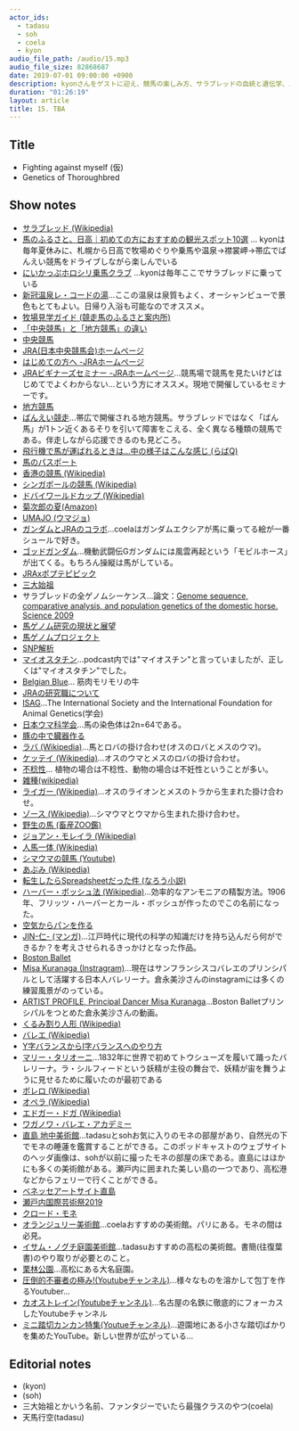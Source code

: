 ```yaml
---
actor_ids:
  - tadasu
  - soh
  - coela
  - kyon
audio_file_path: /audio/15.mp3
audio_file_size: 82868687
date: 2019-07-01 09:00:00 +0900
description: kyonさんをゲストに迎え、競馬の楽しみ方、サラブレッドの血統と遺伝学、バレエの魅力、サイエンスと芸術の共通点、直島・地中美術館のモネの部屋などについて話しました。（出演：tadasu、soh、coela、kyon）
duration: "01:26:19"
layout: article
title: 15. TBA
---
```


## Title
- Fighting against myself (仮)
- Genetics of Thoroughbred

## Show notes
- [サラブレッド (Wikipedia)](https://ja.wikipedia.org/wiki/%E3%82%B5%E3%83%A9%E3%83%96%E3%83%AC%E3%83%83%E3%83%89)
- [馬のふるさと、日高｜初めての方におすすめの観光スポット10選](https://hokkaido-labo.com/area/tokachi/hidaka-sightseeing) ... kyonは毎年夏休みに、札幌から日高で牧場めぐりや乗馬や温泉→襟裳岬→帯広でばんえい競馬をドライブしながら楽しんでいる
- [にいかっぷホロシリ乗馬クラブ](http://horoshiri.jp/) ...kyonは毎年ここでサラブレッドに乗っている
- [新冠温泉レ・コードの湯](https://hotelhills.jp/)...ここの温泉は泉質もよく、オーシャンビューで景色もとてもよい。日帰り入浴も可能なのでオススメ。
- [牧場見学ガイド (競走馬のふるさと案内所)](https://uma-furusato.com/guide/)
- [「中央競馬」と「地方競馬」の違い](https://www.homemate-research-keiba.com/useful/16205_keiba_006/)
- [中央競馬](https://ja.wikipedia.org/wiki/%E4%B8%AD%E5%A4%AE%E7%AB%B6%E9%A6%AC)
- [JRA(日本中央競馬会)ホームページ](http://www.jra.go.jp/)
- [はじめての方へ -JRAホームページ](http://www.jra.go.jp/kouza/beginner/)
- [JRAビギナーズセミナー -JRAホームページ](http://www.jra.go.jp/kouza/beginner/seminar/)...競馬場で競馬を見たいけどはじめてでよくわからない…という方にオススメ。現地で開催しているセミナーです。
- [地方競馬](http://www.keiba.go.jp/)
- [ばんえい競走](https://banei-keiba.or.jp/)...帯広で開催される地方競馬。サラブレッドではなく「ばん馬」が1トン近くあるそりを引いて障害をこえる、全く異なる種類の競馬である。伴走しながら応援できるのも見どころ。
- [飛行機で馬が運ばれるときは...中の様子はこんな感じ (らばQ)](http://labaq.com/archives/51908050.html)
- [馬のパスポート](https://umabi.jp/news/4)
- [香港の競馬 (Wikipedia)](https://ja.wikipedia.org/wiki/%E9%A6%99%E6%B8%AF%E3%81%AE%E7%AB%B6%E9%A6%AC)
- [シンガポールの競馬 (Wikipedia)](https://ja.wikipedia.org/wiki/%E3%82%B7%E3%83%B3%E3%82%AC%E3%83%9D%E3%83%BC%E3%83%AB%E3%81%AE%E7%AB%B6%E9%A6%AC)
- [ドバイワールドカップ (Wikipedia)](https://ja.wikipedia.org/wiki/%E3%83%89%E3%83%90%E3%82%A4%E3%83%AF%E3%83%BC%E3%83%AB%E3%83%89%E3%82%AB%E3%83%83%E3%83%97)
- [菊次郎の夏(Amazon)](https://www.amazon.co.jp/%E8%8F%8A%E6%AC%A1%E9%83%8E%E3%81%AE%E5%A4%8F-DVD-%E3%83%93%E3%83%BC%E3%83%88%E3%81%9F%E3%81%91%E3%81%97/dp/B00005EDS4)
- [UMAJO (ウマジョ)](http://umajo.jra.jp/)
- [ガンダムとJRAのコラボ](https://dengekionline.com/articles/3434/)...coelaはガンダムエクシアが馬に乗ってる絵が一番シュールで好き。
- [ゴッドガンダム](https://ja.wikipedia.org/wiki/%E3%82%B4%E3%83%83%E3%83%89%E3%82%AC%E3%83%B3%E3%83%80%E3%83%A0)…機動武闘伝Gガンダムには風雲再起という「モビルホース」が出てくる。もちろん操縦は馬がしている。
- [JRAxポプテピピック](http://jra.jp/news/201904/042403.html)
- [三大始祖](https://ja.wikipedia.org/wiki/%E4%B8%89%E5%A4%A7%E5%A7%8B%E7%A5%96)
- サラブレッドの全ゲノムシーケンス...論文：[Genome sequence, comparative analysis, and population genetics of the domestic horse. Science 2009](http://www.sciencemag.org/cgi/pmidlookup?view=long&pmid=19892987)
- [馬ゲノム研究の現状と展望](http://www.b-t-c.or.jp/btc_p300/btcn/btcn64/btcn064-02.pdf)
- [馬ゲノムプロジェクト](http://www.uky.edu/Ag/Horsemap/)
- [SNP解析](https://ja.wikipedia.org/wiki/%E4%B8%80%E5%A1%A9%E5%9F%BA%E5%A4%9A%E5%9E%8B)
- [マイオスタチン](https://www.jaica.com/products_redox_myostatin_kit_pc.html)...podcast内では"マイオスチン"と言っていましたが、正しくは"マイオスタチン"でした。
- [Belgian Blue](https://en.wikipedia.org/wiki/Belgian_Blue)... 筋肉モリモリの牛
- [JRAの研究職について](https://jra-saiyou.jp/2019/jobinfo/doctor.html)
- [ISAG](https://www.isag.us/index.asp)...The International Society and the International Foundation for Animal Genetics(学会)
- [日本ウマ科学会](http://jses.equinst.go.jp/)...馬の染色体は2n=64である。
- [豚の中で臓器作る](https://jp.techcrunch.com/2017/08/11/20170810crisprd-pigs-offer-hope-for-the-human-organ-transplant-shortage/)
- [ラバ (Wikipedia)](https://ja.wikipedia.org/wiki/%E3%83%A9%E3%83%90)...馬とロバの掛け合わせ(オスのロバとメスのウマ)。
- [ケッテイ (Wikipedia)](https://ja.wikipedia.org/wiki/%E3%82%B1%E3%83%83%E3%83%86%E3%82%A4)...オスのウマとメスのロバの掛け合わせ。
- [不稔性](https://kotobank.jp/word/%E4%B8%8D%E7%A8%94%E6%80%A7-125575)... 植物の場合は不稔性、動物の場合は不妊性ということが多い。
- [雑種(wikipedia)](https://ja.wikipedia.org/wiki/%E9%9B%91%E7%A8%AE)
- [ライガー (Wikipedia)](https://ja.wikipedia.org/wiki/%E3%83%A9%E3%82%A4%E3%82%AC%E3%83%BC)...オスのライオンとメスのトラから生まれた掛け合わせ。
- [ゾース (Wikipedia)](https://ja.wikipedia.org/wiki/%E3%82%BE%E3%83%BC%E3%82%B9)...シマウマとウマから生まれた掛け合わせ。
- [野生の馬 (畜産ZOO鑑)](http://zookan.lin.gr.jp/kototen/uma/u122_2.htm)
- [ジョアン・モレイラ (Wikipedia)](https://ja.wikipedia.org/wiki/%E3%82%B8%E3%83%A7%E3%82%A2%E3%83%B3%E3%83%BB%E3%83%A2%E3%83%AC%E3%82%A4%E3%83%A9)
- [人馬一体 (Wikipedia)](https://en.wikipedia.org/wiki/Jinba_ittai)
- [シマウマの競馬 (Youtube)](https://www.youtube.com/watch?v=MzMtgH2Ya_I)
- [あぶみ (Wikipedia)](https://ja.wikipedia.org/wiki/%E9%90%99)
- [転生したらSpreadsheetだった件 (なろう小説)](https://kakuyomu.jp/works/1177354054887646455)
- [ハーバー・ボッシュ法 (Wikipedia)](https://ja.wikipedia.org/wiki/%E3%83%8F%E3%83%BC%E3%83%90%E3%83%BC%E3%83%BB%E3%83%9C%E3%83%83%E3%82%B7%E3%83%A5%E6%B3%95)...効率的なアンモニアの精製方法。1906年、フリッツ・ハーバーとカール・ボッシュが作ったのでこの名前になった。
- [空気からパンを作る](http://www.tsukuba-sci.com/?column01=%E7%A9%BA%E6%B0%97%E3%81%8B%E3%82%89%E3%83%91%E3%83%B3%E3%82%92%E4%BD%9C%E3%82%8B%E3%80%80%EF%BD%9E%E3%82%A2%E3%83%B3%E3%83%A2%E3%83%8B%E3%82%A2%E3%81%AE%E8%A9%B1%EF%BD%9E)
- [JIN-仁- (マンガ)](https://www.amazon.co.jp/JIN%E2%80%95%E4%BB%81%E2%80%95-1-%E3%83%A4%E3%83%B3%E3%82%B0%E3%82%B8%E3%83%A3%E3%83%B3%E3%83%97%E3%82%B3%E3%83%9F%E3%83%83%E3%82%AF%E3%82%B9DIGITAL-%E6%9D%91%E4%B8%8A%E3%82%82%E3%81%A8%E3%81%8B-ebook/dp/B009GZIRIC)...江戸時代に現代の科学の知識だけを持ち込んだら何ができるか？を考えさせられるきっかけとなった作品。
- [Boston Ballet](https://www.bostonballet.org/home.aspx)
- [Misa Kuranaga (Instragram)](https://www.instagram.com/misakuranaga/?hl=ja)...現在はサンフランシスコバレエのプリンシパルとして活躍する日本人バレリーナ。倉永美沙さんのinstagramには多くの練習風景がのっている。
- [ARTIST PROFILE, Principal Dancer Misa Kuranaga](https://www.youtube.com/watch?v=6gnEXTcBojk)...Boston Balletプリンシパルをつとめた倉永美沙さんの動画。
- [くるみ割り人形 (Wikipedia)](https://ja.wikipedia.org/wiki/%E3%81%8F%E3%82%8B%E3%81%BF%E5%89%B2%E3%82%8A%E4%BA%BA%E5%BD%A2)
- [バレエ (Wikipedia)](https://ja.wikipedia.org/wiki/%E3%83%90%E3%83%AC%E3%82%A8)
- [Y字バランスからI字バランスへのやり方](https://blog.coruri.info/entry/2017/08/11/003358)
- [マリー・タリオーニ](https://ja.wikipedia.org/wiki/%E3%83%9E%E3%83%AA%E3%83%BC%E3%83%BB%E3%82%BF%E3%83%AA%E3%82%AA%E3%83%BC%E3%83%8B)...1832年に世界で初めてトウシューズを履いて踊ったバレリーナ。ラ・シルフィードという妖精が主役の舞台で、妖精が宙を舞うように見せるために履いたのが最初である
- [ボレロ (Wikipedia)](https://ja.wikipedia.org/wiki/%E3%83%9C%E3%83%AC%E3%83%AD_(%E3%83%80%E3%83%B3%E3%82%B9%E3%83%BB%E9%9F%B3%E6%A5%BD))
- [オペラ (Wikipedia)](https://ja.wikipedia.org/wiki/%E3%82%AA%E3%83%9A%E3%83%A9)
- [エドガー・ドガ (Wikipedia)](https://ja.wikipedia.org/wiki/%E3%82%A8%E3%83%89%E3%82%AC%E3%83%BC%E3%83%BB%E3%83%89%E3%82%AC)
- [ワガノワ・バレエ・アカデミー](https://www.bunkamura.co.jp/orchard/lineup/18_gala/topics/998.html)
- [直島 地中美術館](http://benesse-artsite.jp/art/chichu.html)...tadasuとsohお気に入りのモネの部屋があり、自然光の下でモネの睡蓮を鑑賞することができる。このポッドキャストのウェブサイトのヘッダ画像は、sohが以前に撮ったモネの部屋の床である。直島にはほかにも多くの美術館がある。瀬戸内に囲まれた美しい島の一つであり、高松港などからフェリーで行くことができる。
- [ベネッセアートサイト直島](http://benesse-artsite.jp/)
- [瀬戸内国際芸術祭2019](https://setouchi-artfest.jp/)
- [クロード・モネ](https://ja.wikipedia.org/wiki/%E3%82%AF%E3%83%AD%E3%83%BC%E3%83%89%E3%83%BB%E3%83%A2%E3%83%8D)
- [オランジュリー美術館](https://www.musee-orangerie.fr/)...coelaおすすめの美術館。パリにある。モネの間は必見。
- [イサム・ノグチ庭園美術館](http://www.isamunoguchi.or.jp/)...tadasuおすすめの高松の美術館。書簡(往復葉書)のやり取りが必要とのこと。
- [栗林公園](https://www.my-kagawa.jp/ritsuringarden)...高松にある大名庭園。
- [圧倒的不審者の極み!(Youtubeチャンネル)](https://www.youtube.com/channel/UCg3qsVzHeUt5_cPpcRtoaJQ)...様々なものを溶かして包丁を作るYoutuber...
- [カオストレイン(Youtubeチャンネル)](https://www.youtube.com/watch?v=lyQVJZ8oTsU)...名古屋の名鉄に徹底的にフォーカスしたYoutubeチャンネル
- [ミニ踏切カンカン特集(Youtueチャンネル)](https://www.youtube.com/watch?v=W5moIoAZ38I)...遊園地にある小さな踏切ばかりを集めたYouTube。新しい世界が広がっている...

## Editorial notes
- (kyon)
- (soh)
- 三大始祖とかいう名前、ファンタジーでいたら最強クラスのやつ(coela)
- 天馬行空(tadasu)
